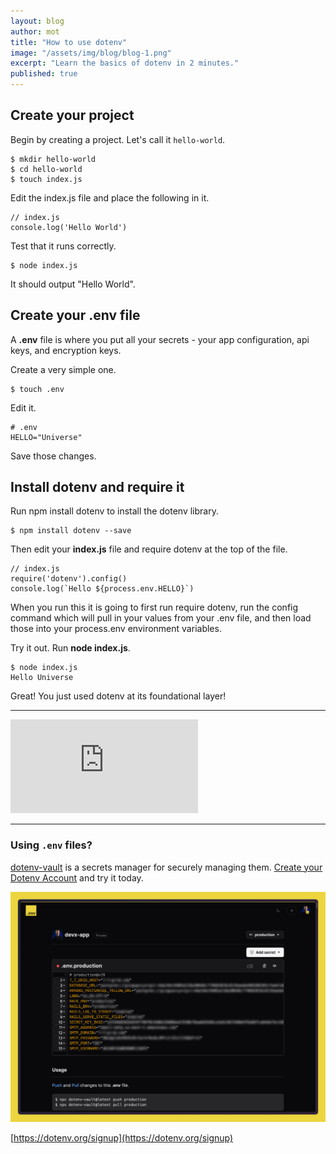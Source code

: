 ```yaml
---
layout: blog
author: mot
title: "How to use dotenv"
image: "/assets/img/blog/blog-1.png"
excerpt: "Learn the basics of dotenv in 2 minutes."
published: true
---
```


## Create your project

Begin by creating a project. Let's call it `hello-world`.

```
$ mkdir hello-world
$ cd hello-world
$ touch index.js
```

Edit the index.js file and place the following in it.

```
// index.js
console.log('Hello World')
```

Test that it runs correctly.

```
$ node index.js
```

It should output "Hello World".

## Create your .env file

A **.env** file is where you put all your secrets - your app configuration, api keys, and encryption keys.

Create a very simple one.

```
$ touch .env
```

Edit it.

```
# .env
HELLO="Universe"
```

Save those changes.

## Install dotenv and require it

Run npm install dotenv to install the dotenv library.

```
$ npm install dotenv --save
```

Then edit your **index.js** file and require dotenv at the top of the file.


```
// index.js
require('dotenv').config()
console.log(`Hello ${process.env.HELLO}`)
```

When you run this it is going to first run require dotenv, run the config command which will pull in your values from your .env file, and then load those into your process.env environment variables.

Try it out. Run **node index.js**.

```
$ node index.js
Hello Universe
```

Great! You just used dotenv at its foundational layer!

---

<iframe class="w-full aspect-video rounded-lg" src="https://www.youtube.com/embed/YtkZR0NFd1g" title="How to use dotenv" frameborder="0" allow="accelerometer; autoplay; clipboard-write; encrypted-media; gyroscope; picture-in-picture; web-share" allowfullscreen></iframe>

---

### Using `.env` files?

[dotenv-vault](https://github.com/dotenv-org/dotenv-vault) is a secrets manager for securely managing them. [Create your Dotenv Account](https://dotenv.org) and try it today.

<img src="/assets/img/blog/dotenv-vault-screenshot2.png" />

[https://dotenv.org/signup](https://dotenv.org/signup)
